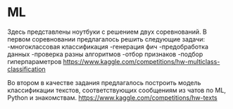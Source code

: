 # ML

Здесь представлены ноутбуки с решением двух соревнований.
В первом соревновании предлагалось решить следующие задачи:
-многоклассовая классификация
-генерация фич
-предобработка данных
-проверка разны алгоритмов
-отбор признаков
-подбор гиперпараметров
https://www.kaggle.com/competitions/hw-multiclass-classification

Во втором в качестве задания предлагалось построить модель классификации текстов, соответствующих сообщениям из чатов по ML, Python и знакомствам.
https://www.kaggle.com/competitions/hw-texts
